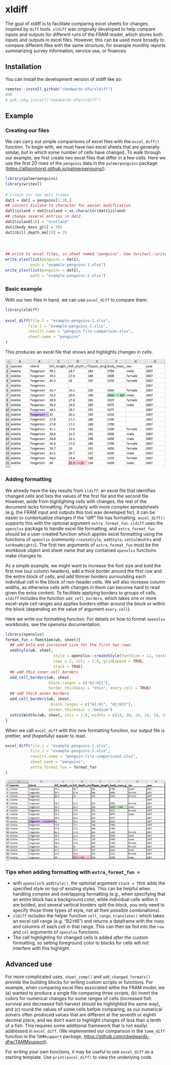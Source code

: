 
<!-- README.md is generated from README.Rmd. Please edit that file -->

# xldiff

<!-- badges: start -->
<!-- badges: end -->

The goal of xldiff is to facilitate comparing excel sheets for changes,
inspired by `diff` tools. `xldiff` was originally developed to help
compare inputs and outputs for different runs of the FRAM model, which
stores both inputs and outputs in excel files. However, this can be used
more broadly to compare different files with the same structure, for
example monthly reports summarizing survey information, service use, or
finances.

## Installation

You can install the development version of xldiff like so:

``` r
remotes::install_github("cbedwards-dfw/xldiff")
#OR
# pak::pkg_install("cbedwards-dfw/xldiff")
```

## Example

### Creating our files

We can carry out simple comparisons of excel files with the
`excel_diff()` function. To begin with, we must have two excel sheets
that are generally similar, but in which some number of cells have
changed. To walk through our example, we first create two excel files
that differ in a few cells. Here we use the first 20 rows of the
`penguins` data in the `palmerpenguins` package
(<https://allisonhorst.github.io/palmerpenguins/>).

``` r
library(palmerpenguins)
library(writexl)

# create our two data frames
dat1 = dat2 = penguins[1:20,]
## convert $island to character for easier modification
dat1$island = dat2$island = as.character(dat1$island)
## change several entries in dat2.
dat2$island[10] = "Scotland"
dat2$body_mass_g[6] = 365
dat2$bill_depth_mm[20] = 25



## write to excel files, in sheet named "penguins". See ?writexl::writexlsx.
write_xlsx(list(penguins = dat1),
           path = "example-penguins-1.xlsx")
write_xlsx(list(penguins = dat2),
           path = "example-penguins-2.xlsx")
```

### Basic example

With our two files in hand, we can use `excel_diff` to compare them:

``` r
library(xldiff)

excel_diff(file.1 = "example-penguins-1.xlsx",
          file.2 = "example-penguins-2.xlsx",
          results.name = "penguin-file-comparison.xlsx",
          sheet.name = "penguins"
)
```

This produces an excel file that shows and highlights changes in cells.

![](man/figures/MAN/filev1.PNG)

### Adding formatting

We already have the key results from `xldiff`: an excel file that
identifies changed cells and lists the values of the first file and the
second file. However, aside from highlighting cells with changes, the
rest of the document lacks formatting. Particularly with more complex
spreadsheets (e.g. the FRAM input and outputs this tool was developed
for), it can be easier to contextualize changes if the “diff” file has
formatting. `excel_diff()` supports this with the optional argument
`extra_format_fun`. `xldiff` uses the `openxlsx` package to handle excel
file formatting, and `extra_format_fun` should be a user-created
function which applies excel formatting using the functions of
`openxlsx` (commonly `createStyle`, `addStyle`, `setColWidths` and
`setRowHeights`). The first two arguments of `extra_format_fun` must be
the workbook object and sheet name that any contained `openxlsx`
functions make changes to.

As a simple example, we might want to increase the font size and bold
the first row (our column headers), add a thick border around the first
row and the entire block of cells, and add thinner borders surrounding
each individual cell in the block of non-header cells. We will also
increase column widths, as otherwise cells with changes in them can
become hard to read given the extra content. To facilitate applying
borders to groups of cells, `xldiff` includes the function
`add_cell_borders`, which takes one or more excel-style cell ranges and
applies borders either around the block or within the block (depending
on the value of argument `every.cell`).

Here we write our formatting function. For details on how to format
`openxlsx` workbooks, see the openxlsx documentation.

``` r
library(openxlsx)
format_fun = function(wb, sheet){
  ## add bold and increased size for the first two rows.
  addStyle(wb, sheet,
                     style = openxlsx::createStyle(fontSize = 12, textDecoration = "Bold"),
                     rows = 1, cols = 1:8, gridExpand = TRUE,
                     stack = TRUE)
  ## add thin inner cell borders
  add_cell_borders(wb, sheet,
                   block.ranges = c("A2:H21"),
                   border.thickness = "thin", every.cell = TRUE)
  ## add thick outer borders
  add_cell_borders(wb, sheet,
                    block.ranges = c("A1:H1", "A1:H21"),
                   border.thickness = "medium")
  setColWidths(wb, sheet, cols = 1:8, widths = c(14, 20, 14, 14, 14, 14, 14))
}
```

When we call `excel_diff` with this new formatting function, our output
file is prettier, and (hopefully) easier to read.

``` r
excel_diff(file.1 = "example-penguins-1.xlsx",
           file.2 = "example-penguins-2.xlsx",
           results.name = "penguin-file-comparison2.xlsx",
           sheet.name = "penguins",
           extra_format_fun = format_fun
)
```

![](man/figures/MAN/filev2.PNG)

### Tips when adding formatting with `extra_format_fun =`

- with `openxlsx`’s `addStyle()`, the optional argument `stack = TRUE`
  adds the specified style on top of existing styles. This can be
  helpful when handling complex and overlapping formatting (e.g., when
  specifying that an entire block has a background color, while
  individual cells within it are bolded, and several vertical borders
  split the block, you only need to specify those three types of style,
  not all their possible combinations).
- `xldiff` includes the helper function `cell_range_translate()` which
  takes an excel cell range (e.g. “B2:H6”) and returns a dataframe with
  the rows and columns of each cell in that range. This can then be fed
  into the `row` and `col` arguments of `openxlsx` functions.
- The cell highlighting for changed cells is added *after* the custom
  formatting, so setting foreground color to blocks for cells will not
  interfere with this highlight.

## Advanced use

For more complicated uses, `sheet_comp()` and `add_changed_formats()`
provide the building blocks for writing custom scripts or functions. For
example, when comparing excel files associated withe the FRAM model, we
(a) wanted to produce a single file comparing three scripts, (b) invert
the colors for numerical changes for some ranges of cells (increased
fish survival and decreased fish harvest should be highlighted the same
way), and (c) round the values of some cells before comparing, as our
numerical solvers often produced values that are different at the
seventh or eighth decimal place, and we don’t want to highlight changes
of less than a tenth of a fish. This requires some additional framework
that is not easilyi addressed in `excel_diff`. (We implemented our
comparison in the `tamm_diff` function in the `TAMMsupport` package,
<https://github.com/cbedwards-dfw/TAMMsupport>).

For writing your own functions, it may be useful to use `excel_diff` as
a starting template. Use `print(excel_diff)` to view the underlying
code.
